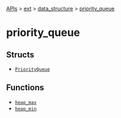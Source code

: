 [APIs](../../../index.md) > [ext](../../index.md) > [data_structure](../index.md) > [priority_queue]()

# priority_queue

## Structs

- [`PriorityQueue`](./PriorityQueue.md)

## Functions

- [`heap_max`](./heap_max.md)
- [`heap_min`](./heap_min.md)
